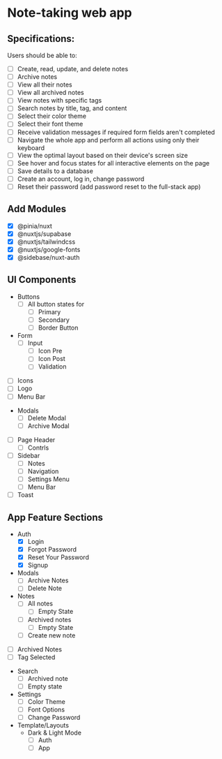 # Note-taking web app

## Specifications:

Users should be able to:

- [ ] Create, read, update, and delete notes
- [ ] Archive notes
- [ ] View all their notes
- [ ] View all archived notes
- [ ] View notes with specific tags
- [ ] Search notes by title, tag, and content
- [ ] Select their color theme
- [ ] Select their font theme
- [ ] Receive validation messages if required form fields aren't completed
- [ ] Navigate the whole app and perform all actions using only their keyboard
- [ ] View the optimal layout based on their device's screen size
- [ ] See hover and focus states for all interactive elements on the page
- [ ] Save details to a database
- [ ] Create an account, log in, change password
- [ ] Reset their password (add password reset to the full-stack app)

## Add Modules
- [x] @pinia/nuxt
- [x] @nuxtjs/supabase
- [x] @nuxtjs/tailwindcss
- [x] @nuxtjs/google-fonts
- [x] @sidebase/nuxt-auth

## UI Components

- Buttons
  - [ ] All button states for
    - [ ] Primary
    - [ ] Secondary
    - [ ] Border Button
- Form
  - [ ] Input
    - [ ] Icon Pre
    - [ ] Icon Post
    - [ ] Validation
- [ ] Icons
- [ ] Logo
- [ ] Menu Bar
- Modals
  - [ ] Delete Modal
  - [ ] Archive Modal
- [ ] Page Header
  - [ ] Contrls
- [ ] Sidebar
  - [ ] Notes
  - [ ] Navigation
  - [ ] Settings Menu
  - [ ] Menu Bar
- [ ] Toast

## App Feature Sections
- Auth
  - [x] Login
  - [x] Forgot Password
  - [x] Reset Your Password
  - [x] Signup
- Modals
  - [ ] Archive Notes
  - [ ] Delete Note
- Notes
  - [ ] All notes
    - [ ] Empty State
  - [ ] Archived notes
    - [ ] Empty State
  - [ ] Create new note
- [ ] Archived Notes
- [ ] Tag Selected
- Search
  - [ ] Archived note
  - [ ] Empty state
- Settings
  - [ ] Color Theme
  - [ ] Font Options
  - [ ] Change Password
- Template/Layouts
  - Dark & Light Mode
    - [ ] Auth
    - [ ] App
